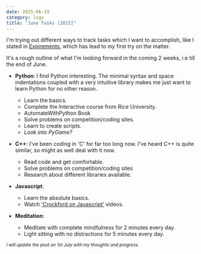 ```yaml
---
date: 2015-06-19
category: logs
title: "June Tasks [2015]"
---
```


I'm trying out different ways to track tasks which I want to accomplish,
like I stated in [Expirements](/blog/experiments),
which has lead to my first try on the matter.

<!--more-->

It's a rough outline of what I'm looking forward in the coming 2 weeks, i.e till the end of June.

* **Python**: I find Python interesting. The minimal syntax and space indentations coupled with a very intuitive library makes me just want to learn Python for no other reason.
	- Learn the basics.
	- Complete the Interactive course from Rice University.
	- AutomateWithPython Book
	- Solve problems on competition/coding sites.
	- Learn to create scripts.
	- *Look into PyGame?*

* **C++**: I've been coding in 'C' for far too long now. I've heard C++ is quite similar, so might as well deal with it now.
	+ Read code and get comfortable.
	+ Solve problems on competition/coding sites
	+ Research about different libraries available.

* **Javascript**:
	- Learn the absolute basics.
	- Watch ['Crockford on Javascript'](https://www.youtube.com/playlist?list=PL7664379246A246CB) videos.

* **Meditation**:
	- Meditate with complete mindfulness for 2 minutes every day.
	- Light sitting with no distractions for 5 minutes every day.

<small>*I will update the post on 1st July with my thoughts and progress.*</small>
